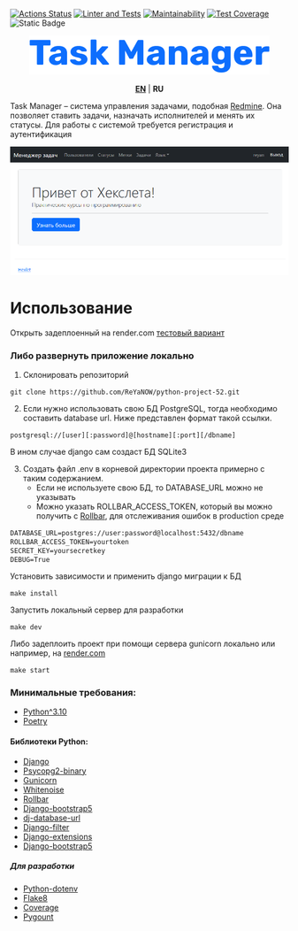 [![Actions Status](https://github.com/ReYaNOW/python-project-52/actions/workflows/hexlet-check.yml/badge.svg)](https://github.com/ReYaNOW/python-project-52/actions)
[![Linter and Tests](https://github.com/ReYaNOW/python-project-52/actions/workflows/pyci.yml/badge.svg)](https://github.com/ReYaNOW/python-project-52/actions/workflows/pyci.yml) [
![Maintainability](https://api.codeclimate.com/v1/badges/f6133a440607757eed8c/maintainability)](https://codeclimate.com/github/ReYaNOW/python-project-52/maintainability)
[![Test Coverage](https://api.codeclimate.com/v1/badges/f6133a440607757eed8c/test_coverage)](https://codeclimate.com/github/ReYaNOW/python-project-52/test_coverage)
![Static Badge](https://img.shields.io/badge/Lines_of_Code-1.3k-blue)
<p align="center">
  <img src="https://github.com/ReYaNOW/ReYaNOW/blob/main/task_manager_logo_blue.png?raw=true" alt="image"/>
</p>

<p align="center"><a href="https://github.com/ReYaNOW/python-project-52/blob/main/README.md"><b>EN</b></a> | <b>RU</b></p>

Task Manager – система управления задачами,
подобная [Redmine](http://www.redmine.org/).
Она позволяет ставить задачи, назначать исполнителей и менять их статусы.
Для работы с системой требуется регистрация и аутентификация

![demo image](https://github.com/ReYaNOW/ReYaNOW/blob/main/task_manager_preview.png?raw=true)

# Использование

Открыть задеплоенный на render.com
[тестовый вариант](https://task-manager-hexlet.onrender.com/)

### Либо развернуть приложение локально

1. Склонировать репозиторий

```
git clone https://github.com/ReYaNOW/python-project-52.git
```

2. Если нужно использовать свою БД PostgreSQL, тогда необходимо составить
   database url.
   Ниже представлен формат такой ссылки.

```
postgresql://[user][:password]@[hostname][:port][/dbname]
```

В ином случае django сам создаст БД SQLite3

3. Создать файл .env в корневой директории проекта примерно c таким
   содержанием.
    - Если не используете свою БД, то DATABASE_URL можно не указывать
    - Можно указать ROLLBAR_ACCESS_TOKEN, который вы можно получить
      с [Rollbar](https://rollbar.com/), для отслеживания ошибок в production
      среде

```dotenv
DATABASE_URL=postgres://user:password@localhost:5432/dbname
ROLLBAR_ACCESS_TOKEN=yourtoken
SECRET_KEY=yoursecretkey
DEBUG=True
```  

Установить зависимости и применить django миграции к БД

```
make install
```

Запустить локальный сервер для разработки

```
make dev
```  

Либо задеплоить проект при помощи сервера gunicorn локально или например,
на [render.com](https://render.com/)

```
make start
```  

### Минимальные требования:

- [Python^3.10](https://www.python.org/)
- [Poetry](https://python-poetry.org/)

#### Библиотеки Python:

- [Django](https://pypi.org/project/Django/)
- [Psycopg2-binary](https://pypi.org/project/psycopg2-binary/)
- [Gunicorn](https://pypi.org/project/gunicorn/)
- [Whitenoise](https://pypi.org/project/whitenoise/)
- [Rollbar](https://pypi.org/project/rollbar/)
- [Django-bootstrap5](https://pypi.org/project/django-bootstrap5/)
- [dj-database-url](https://pypi.org/project/dj-database-url/)
- [Django-filter](https://pypi.org/project/django-filter/)
- [Django-extensions](https://pypi.org/project/django-extensions/)
- [Django-bootstrap5](https://pypi.org/project/django-bootstrap5/)

##### Для разработки

- [Python-dotenv](https://pypi.org/project/python-dotenv/)
- [Flake8](https://pypi.org/project/flake8/)
- [Coverage](https://pypi.org/project/coverage/)
- [Pygount](https://pypi.org/project/pygount/)


